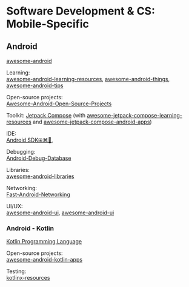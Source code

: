 # Software Development & CS: Mobile-Specific

## Android

[awesome-android](https://github.com/JStumpp/awesome-android)

Learning:  
[awesome-android-learning-resources](https://github.com/androiddevnotes/awesome-android-learning-resources),
[awesome-android-things](https://github.com/amitshekhariitbhu/awesome-android-things),
[awesome-android-tips](https://github.com/thanhtoan1196/awesome-android-tips)

Open-source projects:  
[Awesome-Android-Open-Source-Projects](https://github.com/binaryshrey/Awesome-Android-Open-Source-Projects)

Toolkit:
[Jetpack Compose](https://developer.android.com/jetpack/compose) (with [awesome-jetpack-compose-learning-resources](https://github.com/androiddevnotes/awesome-jetpack-compose-learning-resources) and [awesome-jetpack-compose-android-apps](https://github.com/androiddevnotes/awesome-jetpack-compose-android-apps))

IDE:  
[Android SDK⊞⌘🐧](https://developer.android.com/studio/),

Debugging:  
[Android-Debug-Database](https://github.com/amitshekhariitbhu/Android-Debug-Database)

Libraries:  
[awesome-android-libraries](https://github.com/thanhtoan1196/awesome-android-libraries)

Networking:  
[Fast-Android-Networking](https://github.com/amitshekhariitbhu/Fast-Android-Networking)

UI/UX:  
[awesome-android-ui](https://github.com/thanhtoan1196/awesome-android-ui),
[awesome-android-ui](https://github.com/wasabeef/awesome-android-ui)

### Android - Kotlin

[Kotlin Programming Language](https://kotlinlang.org/)

Open-source projects:  
[awesome-android-kotlin-apps](https://github.com/androiddevnotes/awesome-android-kotlin-apps)

Testing:  
[kotlinx-resources](https://github.com/goncalossilva/kotlinx-resources)

